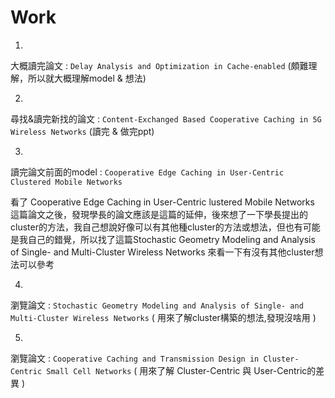 # Work
1. 
 大概讀完論文 : `Delay Analysis and Optimization in Cache-enabled`  (頗難理解，所以就大概理解model & 想法)  

2.  
尋找&讀完新找的論文 : `Content-Exchanged Based Cooperative Caching in 5G Wireless Networks`  (讀完 & 做完ppt)

3.  
讀完論文前面的model : `Cooperative Edge Caching in User-Centric Clustered Mobile Networks` 

 看了 Cooperative Edge Caching in User-Centric lustered Mobile Networks 這篇論文之後，發現學長的論文應該是這篇的延伸，後來想了一下學長提出的cluster的方法，我自己想說好像可以有其他種cluster的方法或想法，但也有可能是我自己的錯覺，所以找了這篇Stochastic Geometry Modeling and Analysis of Single- and Multi-Cluster Wireless Networks 來看一下有沒有其他cluster想法可以參考

4.
瀏覽論文 :  `Stochastic Geometry Modeling and Analysis of Single- and Multi-Cluster Wireless Networks`  ( 用來了解cluster構築的想法,發現沒啥用 )

5.
瀏覽論文 :  `Cooperative Caching and Transmission Design in Cluster-Centric Small Cell Networks`  ( 用來了解 Cluster-Centric  與 User-Centric的差異  )
        